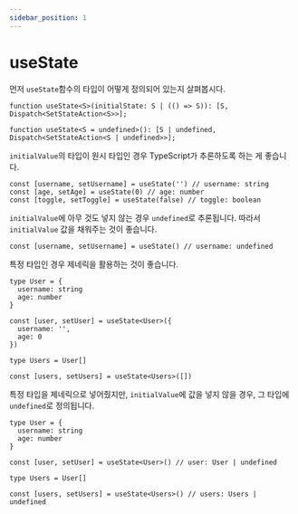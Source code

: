```yaml
---
sidebar_position: 1
---
```


# useState

먼저 `useState`함수의 타입이 어떻게 정의되어 있는지 살펴봅시다.

```tsx
function useState<S>(initialState: S | (() => S)): [S, Dispatch<SetStateAction<S>>];

function useState<S = undefined>(): [S | undefined, Dispatch<SetStateAction<S | undefined>>];
```

`initialValue`의 타입이 원시 타입인 경우 TypeScript가 추론하도록 하는 게 좋습니다.

```tsx
const [username, setUsername] = useState('') // username: string
const [age, setAge] = useState(0) // age: number
const [toggle, setToggle] = useState(false) // toggle: boolean
```

`initialValue`에 아무 것도 넣지 않는 경우 `undefined`로 추론됩니다. 따라서 `initialValue` 값을 채워주는 것이 좋습니다.

```tsx
const [username, setUsername] = useState() // username: undefined
```

특정 타입인 경우 제네릭을 활용하는 것이 좋습니다.

```tsx
type User = {
  username: string
  age: number
}

const [user, setUser] = useState<User>({
  username: '',
  age: 0
})

type Users = User[]

const [users, setUsers] = useState<Users>([])
```

특정 타입을 제네릭으로 넣어줬지만, `initialValue`에 값을 넣지 않을 경우, 그 타입에 `undefined`로 정의됩니다.

```tsx
type User = {
  username: string
  age: number
}

const [user, setUser] = useState<User>() // user: User | undefined

type Users = User[]

const [users, setUsers] = useState<Users>() // users: Users | undefined
```
